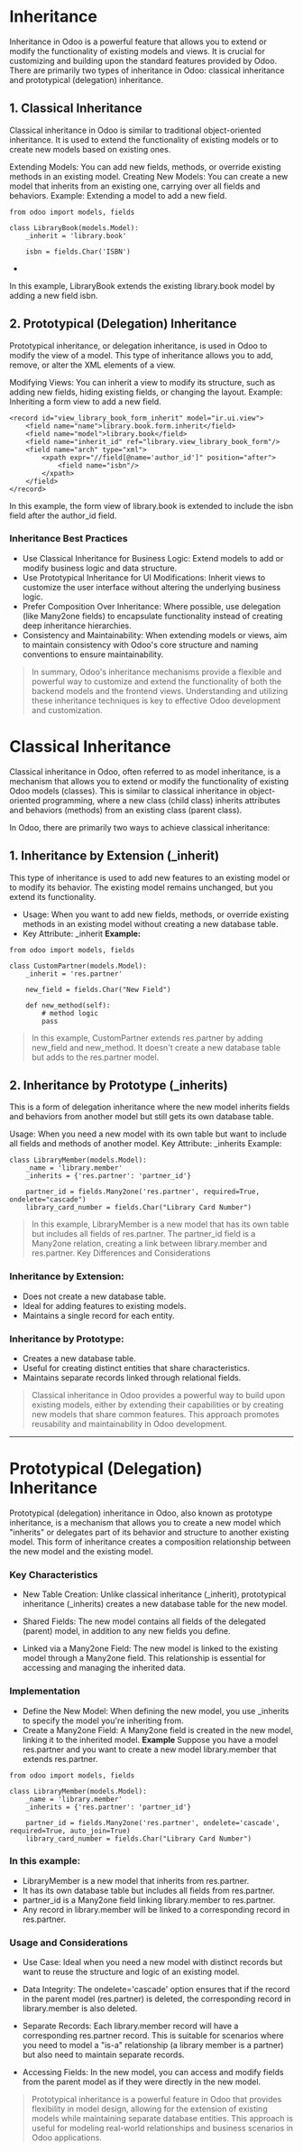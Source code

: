 # Inheritance
Inheritance in Odoo is a powerful feature that allows you to extend or modify the functionality of existing models and views. It is crucial for customizing and building upon the standard features provided by Odoo. There are primarily two types of inheritance in Odoo: classical inheritance and prototypical (delegation) inheritance.

## 1. Classical Inheritance
Classical inheritance in Odoo is similar to traditional object-oriented inheritance. It is used to extend the functionality of existing models or to create new models based on existing ones.

Extending Models: You can add new fields, methods, or override existing methods in an existing model.
Creating New Models: You can create a new model that inherits from an existing one, carrying over all fields and behaviors.
Example: Extending a model to add a new field.

```
from odoo import models, fields

class LibraryBook(models.Model):
    _inherit = 'library.book'

    isbn = fields.Char('ISBN')
```
- 
In this example, LibraryBook extends the existing library.book model by adding a new field isbn.

## 2. Prototypical (Delegation) Inheritance
Prototypical inheritance, or delegation inheritance, is used in Odoo to modify the view of a model. This type of inheritance allows you to add, remove, or alter the XML elements of a view.

Modifying Views: You can inherit a view to modify its structure, such as adding new fields, hiding existing fields, or changing the layout.
Example: Inheriting a form view to add a new field.

```
<record id="view_library_book_form_inherit" model="ir.ui.view">
    <field name="name">library.book.form.inherit</field>
    <field name="model">library.book</field>
    <field name="inherit_id" ref="library.view_library_book_form"/>
    <field name="arch" type="xml">
        <xpath expr="//field[@name='author_id']" position="after">
            <field name="isbn"/>
        </xpath>
    </field>
</record>

```
In this example, the form view of library.book is extended to include the isbn field after the author_id field.

### Inheritance Best Practices
- Use Classical Inheritance for Business Logic: Extend models to add or modify business logic and data structure.
- Use Prototypical Inheritance for UI Modifications: Inherit views to customize the user interface without altering the underlying business logic.
- Prefer Composition Over Inheritance: Where possible, use delegation (like Many2one fields) to encapsulate functionality instead of creating deep inheritance hierarchies.
- Consistency and Maintainability: When extending models or views, aim to maintain consistency with Odoo's core structure and naming conventions to ensure maintainability.
> In summary, Odoo's inheritance mechanisms provide a flexible and powerful way to customize and extend the functionality of both the backend models and the frontend views. Understanding and utilizing these inheritance techniques is key to effective Odoo development and customization.


# Classical Inheritance 
Classical inheritance in Odoo, often referred to as model inheritance, is a mechanism that allows you to extend or modify the functionality of existing Odoo models (classes). This is similar to classical inheritance in object-oriented programming, where a new class (child class) inherits attributes and behaviors (methods) from an existing class (parent class).

In Odoo, there are primarily two ways to achieve classical inheritance:

## 1. Inheritance by Extension (_inherit)
This type of inheritance is used to add new features to an existing model or to modify its behavior. The existing model remains unchanged, but you extend its functionality.

- Usage: When you want to add new fields, methods, or override existing methods in an existing model without creating a new database table.
- Key Attribute: _inherit
**Example:**
```
from odoo import models, fields

class CustomPartner(models.Model):
    _inherit = 'res.partner'

    new_field = fields.Char("New Field")

    def new_method(self):
        # method logic
        pass
```
> In this example, CustomPartner extends res.partner by adding new_field and new_method. It doesn't create a new database table but adds to the res.partner model.
## 2. Inheritance by Prototype (_inherits)
This is a form of delegation inheritance where the new model inherits fields and behaviors from another model but still gets its own database table.

Usage: When you need a new model with its own table but want to include all fields and methods of another model.
Key Attribute: _inherits
Example:
```
class LibraryMember(models.Model):
    _name = 'library.member'
    _inherits = {'res.partner': 'partner_id'}

    partner_id = fields.Many2one('res.partner', required=True, ondelete="cascade")
    library_card_number = fields.Char("Library Card Number")
```
> In this example, LibraryMember is a new model that has its own table but includes all fields of res.partner. The partner_id field is a Many2one relation, creating a link between library.member and res.partner.
Key Differences and Considerations
### Inheritance by Extension:

- Does not create a new database table.
- Ideal for adding features to existing models.
- Maintains a single record for each entity.
### Inheritance by Prototype:

- Creates a new database table.
- Useful for creating distinct entities that share characteristics.
- Maintains separate records linked through relational fields.
> Classical inheritance in Odoo provides a powerful way to build upon existing models, either by extending their capabilities or by creating new models that share common features. This approach promotes reusability and maintainability in Odoo development.

--- 
# Prototypical (Delegation) Inheritance
Prototypical (delegation) inheritance in Odoo, also known as prototype inheritance, is a mechanism that allows you to create a new model which "inherits" or delegates part of its behavior and structure to another existing model. This form of inheritance creates a composition relationship between the new model and the existing model.

### Key Characteristics
- New Table Creation: Unlike classical inheritance (_inherit), prototypical inheritance (_inherits) creates a new database table for the new model.

- Shared Fields: The new model contains all fields of the delegated (parent) model, in addition to any new fields you define.

- Linked via a Many2one Field: The new model is linked to the existing model through a Many2one field. This relationship is essential for accessing and managing the inherited data.

### Implementation
- Define the New Model: When defining the new model, you use _inherits to specify the model you're inheriting from.
- Create a Many2one Field: A Many2one field is created in the new model, linking it to the inherited model.
**Example**
Suppose you have a model res.partner and you want to create a new model library.member that extends res.partner.

```
from odoo import models, fields

class LibraryMember(models.Model):
    _name = 'library.member'
    _inherits = {'res.partner': 'partner_id'}

    partner_id = fields.Many2one('res.partner', ondelete='cascade', required=True, auto_join=True)
    library_card_number = fields.Char("Library Card Number")
```
### In this example:

- LibraryMember is a new model that inherits from res.partner.
- It has its own database table but includes all fields from res.partner.
- partner_id is a Many2one field linking library.member to res.partner.
- Any record in library.member will be linked to a corresponding record in res.partner.
### Usage and Considerations
- Use Case: Ideal when you need a new model with distinct records but want to reuse the structure and logic of an existing model.

- Data Integrity: The ondelete='cascade' option ensures that if the record in the parent model (res.partner) is deleted, the corresponding record in library.member is also deleted.

- Separate Records: Each library.member record will have a corresponding res.partner record. This is suitable for scenarios where you need to model a "is-a" relationship (a library member is a partner) but also need to maintain separate records.

- Accessing Fields: In the new model, you can access and modify fields from the parent model as if they were directly in the new model.

> Prototypical inheritance is a powerful feature in Odoo that provides flexibility in model design, allowing for the extension of existing models while maintaining separate database entities. This approach is useful for modeling real-world relationships and business scenarios in Odoo applications.
